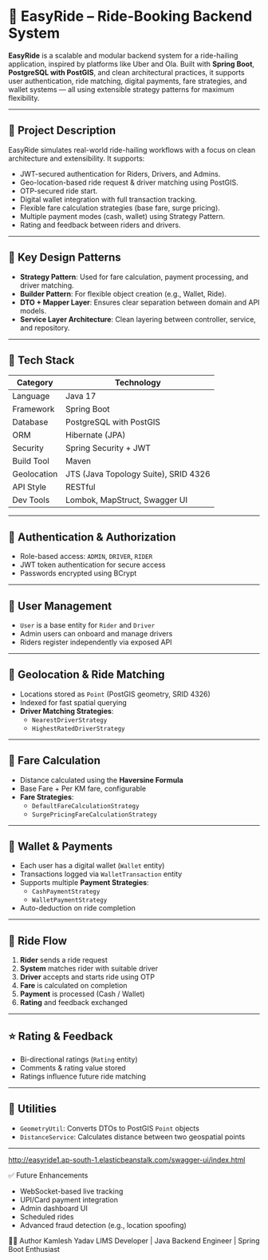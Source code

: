 # 🚗 EasyRide – Ride-Booking Backend System

**EasyRide** is a scalable and modular backend system for a ride-hailing application, inspired by platforms like Uber and Ola. Built with **Spring Boot**, **PostgreSQL with PostGIS**, and clean architectural practices, it supports user authentication, ride matching, digital payments, fare strategies, and wallet systems — all using extensible strategy patterns for maximum flexibility.

---

## 📖 Project Description

EasyRide simulates real-world ride-hailing workflows with a focus on clean architecture and extensibility. It supports:
- JWT-secured authentication for Riders, Drivers, and Admins.
- Geo-location-based ride request & driver matching using PostGIS.
- OTP-secured ride start.
- Digital wallet integration with full transaction tracking.
- Flexible fare calculation strategies (base fare, surge pricing).
- Multiple payment modes (cash, wallet) using Strategy Pattern.
- Rating and feedback between riders and drivers.

---

## 🧠 Key Design Patterns

- **Strategy Pattern**: Used for fare calculation, payment processing, and driver matching.
- **Builder Pattern**: For flexible object creation (e.g., Wallet, Ride).
- **DTO + Mapper Layer**: Ensures clear separation between domain and API models.
- **Service Layer Architecture**: Clean layering between controller, service, and repository.

---

## 🧰 Tech Stack

| Category        | Technology                        |
|-----------------|------------------------------------|
| Language        | Java 17                            |
| Framework       | Spring Boot                        |
| Database        | PostgreSQL with PostGIS            |
| ORM             | Hibernate (JPA)                    |
| Security        | Spring Security + JWT              |
| Build Tool      | Maven                              |
| Geolocation     | JTS (Java Topology Suite), SRID 4326|
| API Style       | RESTful                            |
| Dev Tools       | Lombok, MapStruct, Swagger UI      |

---

## 🔐 Authentication & Authorization

- Role-based access: `ADMIN`, `DRIVER`, `RIDER`
- JWT token authentication for secure access
- Passwords encrypted using BCrypt

---

## 👤 User Management

- `User` is a base entity for `Rider` and `Driver`
- Admin users can onboard and manage drivers
- Riders register independently via exposed API

---

## 📍 Geolocation & Ride Matching

- Locations stored as `Point` (PostGIS geometry, SRID 4326)
- Indexed for fast spatial querying
- **Driver Matching Strategies**:
  - `NearestDriverStrategy`
  - `HighestRatedDriverStrategy`

---

## 💸 Fare Calculation

- Distance calculated using the **Haversine Formula**
- Base Fare + Per KM fare, configurable
- **Fare Strategies**:
  - `DefaultFareCalculationStrategy`
  - `SurgePricingFareCalculationStrategy`

---

## 💼 Wallet & Payments

- Each user has a digital wallet (`Wallet` entity)
- Transactions logged via `WalletTransaction` entity
- Supports multiple **Payment Strategies**:
  - `CashPaymentStrategy`
  - `WalletPaymentStrategy`
- Auto-deduction on ride completion

---

## 🔄 Ride Flow

1. **Rider** sends a ride request
2. **System** matches rider with suitable driver
3. **Driver** accepts and starts ride using OTP
4. **Fare** is calculated on completion
5. **Payment** is processed (Cash / Wallet)
6. **Rating** and feedback exchanged

---

## ⭐ Rating & Feedback

- Bi-directional ratings (`Rating` entity)
- Comments & rating value stored
- Ratings influence future ride matching

---

## 🧪 Utilities

- `GeometryUtil`: Converts DTOs to PostGIS `Point` objects
- `DistanceService`: Calculates distance between two geospatial points

---

http://easyride1.ap-south-1.elasticbeanstalk.com/swagger-ui/index.html


✅ Future Enhancements
  - WebSocket-based live tracking
  - UPI/Card payment integration
  - Admin dashboard UI
  - Scheduled rides
  - Advanced fraud detection (e.g., location spoofing)

👨‍💻 Author
Kamlesh Yadav
LIMS Developer | Java Backend Engineer | Spring Boot Enthusiast

